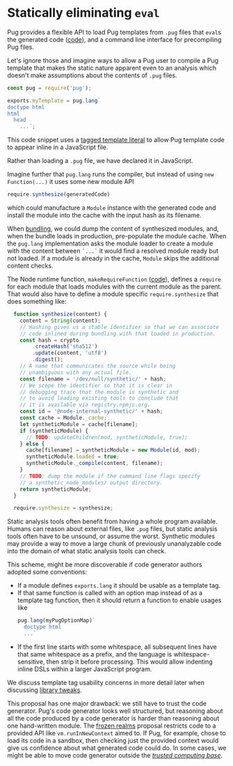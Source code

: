 # Statically eliminating `eval`

Pug provides a flexible API to load Pug templates from `.pug` files
that `eval`s the generated code ([code][pug-eval]),
and a command line interface for precompiling Pug files.

Let's ignore those and imagine ways to allow a Pug user to
compile a Pug template that makes the static nature apparent
even to an analysis which doesn't make assumptions about the
contents of `.pug` files.

```js
const pug = require('pug');

exports.myTemplate = pug.lang`
doctype html
html
  head
    ...`;
```

This code snippet uses a [tagged template literal][] to allow Pug
template code to appear inline in a JavaScript file.

Rather than loading a `.pug` file, we have declared it in JavaScript.

Imagine further that `pug.lang` runs the compiler, but instead of
using `new Function(...)` it uses some new module API

```js
require.synthesize(generatedCode)
```

which could manufacture a `Module` instance with the generated code and
install the module into the cache with the input hash as its filename.

When [bundling](bundling.md), we could dump the content of synthesized
modules, and, when the bundle loads in production, pre-populate
the module cache.  When the `pug.lang` implementation asks the
module loader to create a module with the content between
<code>&#96;...&#96;</code> it would find a resolved module ready but not
loaded.  If a module is already in the cache, `Module` skips the
additional content checks.

The Node runtime function, `makeRequireFunction`
([code][makeRequireFunction]), defines a `require` for each module
that loads modules with the current module as the parent.  That would
also have to define a module specific `require.synthesize` that does
something like:

```js
  function synthesize(content) {
    content = String(content);
    // Hashing gives us a stable identifier so that we can associate
    // code inlined during bundling with that loaded in production.
    const hash = crypto
        .createHash('sha512')
        .update(content, 'utf8')
        .digest();
    // A name that communicates the source while being
    // unambiguous with any actual file.
    const filename = '/dev/null/synthetic/' + hash;
    // We scope the identifier so that it is clear in
    // debugging trace that the module is synthetic and
    // to avoid leading existing tools to conclude that
    // it is available via registry.npmjs.org.
    const id = '@node-internal-synthetic/' + hash;
    const cache = Module._cache;
    let syntheticModule = cache[filename];
    if (syntheticModule) {
      // TODO: updateChildren(mod, syntheticModule, true);
    } else {
      cache[filename] = syntheticModule = new Module(id, mod);
      syntheticModule.loaded = true;
      syntheticModule._compile(content, filename);
    }
    // TODO: dump the module if the command line flags specify
    // a synthetic_node_modules/ output directory.
    return syntheticModule;
  }

  require.synthesize = synthesize;
```

Static analysis tools often benefit from having a whole program
available.  Humans can reason about external files, like `.pug` files,
but static analysis tools often have to be unsound, or assume the
worst.  Synthetic modules may provide a way to move a large chunk of
previously unanalyzable code into the domain of what static analysis
tools can check.

This scheme, might be more discoverable if code generator authors
adopted some conventions:

*  If a module defines `exports.lang` it should be usable as a
   template tag.
*  If that same function is called with an option map instead
   of as a template tag function, then it should return a function
   to enable usages like
   ```js
   pug.lang(myPugOptionMap)`
     doctype html
     ...`
   ```
*  If the first line starts with some whitespace, all subsequent
   lines have that same whitespace as a prefix, and the language
   is whitespace-sensitive, then strip it before processing.
   This would allow indenting inline DSLs within a larger
   JavaScript program.

We discuss template tag usability concerns in more detail later when
discussing [library tweaks][library].

This proposal has one major drawback: we still have to trust the code
generator.  Pug's code generator looks well structured, but reasoning
about all the code produced by a code generator is harder than
reasoning about one hand-written module.  The [frozen realms][] proposal
restricts code to a provided API like
`vm.runInNewContext` aimed to.  If Pug, for example, chose to load its
code in a sandbox, then checking just the provided context would give
us confidence about what generated code could do.  In some cases, we
might be able to move code generator outside the
[*trusted computing base*][TCB].

[tagged template literal]: https://developer.mozilla.org/en-US/docs/Web/JavaScript/Reference/Template_literals#Tagged_template_literals
[pug-eval]: https://github.com/pugjs/pug/blob/926f7c720112cac76cfedb003e25e9f43d3a1767/packages/pug/lib/index.js#L261-L263
[library]: ../chapter-7/libraries.md
[makeRequireFunction]: https://github.com/nodejs/node/blob/8f5040771475ca5435b6cb78ab2ebce7447afcc1/lib/internal/module.js#L5
[frozen realms]: https://github.com/tc39/proposal-frozen-realms
[TCB]: https://en.wikipedia.org/wiki/Trusted_computing_base
